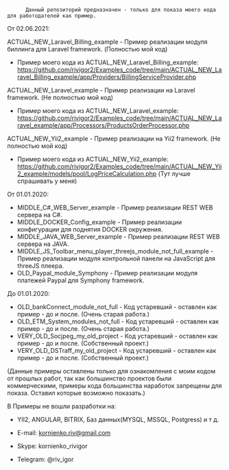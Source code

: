           Данный репозиторий предназначен - только для показа моего кода для работодателей как пример. 


От 02.06.2021:

ACTUAL_NEW_Laravel_Billing_example - Пример реализации модуля биллинга для Laravel framework. (Полностью мой код) 
- Пример моего кода из ACTUAL_NEW_Laravel_Billing_example: https://github.com/rivigor2/Examples_code/tree/main/ACTUAL_NEW_Laravel_Billing_example/app/Providers/BillingServiceProvider.php

ACTUAL_NEW_Laravel_example - Пример реализации на Laravel framework. (Не полностью мой код) 
- Пример моего кода из ACTUAL_NEW_Laravel_example:  https://github.com/rivigor2/Examples_code/tree/main/ACTUAL_NEW_Laravel_example/app/Processors/ProductsOrderProcessor.php

ACTUAL_NEW_Yii2_example - Пример реализации на Yii2 framework. (Не полностью мой код) 
- Пример моего кода из ACTUAL_NEW_Yii2_example: https://github.com/rivigor2/Examples_code/tree/main/ACTUAL_NEW_Yii2_example/models/pool/LogPriceCalculation.php (Тут лучше спрашивать у меня)



От 01.01.2020:

- MIDDLE_C#_WEB_Server_example - Пример реализации REST WEB сервера на C#. 
- MIDDLE_DOCKER_Config_example - Пример реализации конфигурации для поднятия DOCKER окружения. 
- MIDDLE_JAVA_WEB_Server_example - Пример реализации REST WEB сервера на JAVA. 
- MIDDLE_JS_Toolbar_menu_player_threejs_module_not_full_example - Пример реализации модуля контрольной панели на JavaScript для threeJS плеера.
- OLD_Paypal_module_Symphony - Пример реализации модуля платежей Paypal для Symphony framework.



До 01.01.2020:

- OLD_bankConnect_module_not_full - Код устаревший - оставлен как пример - до и после. (Очень старая работа.)
- OLD_ETM_System_modules_not_full - Код устаревший - оставлен как пример - до и после. (Очень старая работа.)
- VERY_OLD_Socjpeg_my_old_project - Код устаревший - оставлен как пример - до и после. (Собственный проект.)
- VERY_OLD_DSTraff_my_old_project - Код устаревший - оставлен как пример - до и после. (Собственный проект.)

(Данные примеры оставлены только для ознакомления с моим кодом от прошлых работ, так как большинство проектов были коммерческими, примеры кода большинства наработок запрещены для показа. Оставил которые возможно показать.)


В Примеры не вошли разработки на: 
- YII2, ANGULAR, BITRIX, Баз данных(MYSQL, MSSQL, Postgress) и т д.


- E-mail:  kornienko.riv@gmail.com
- Skype:   kornienko_rivigor
- Telegram: @riv_igor
